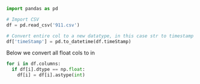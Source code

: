 ```py 
import pandas as pd

# Import CSV
df = pd.read_csv('911.csv')

# Convert entire col to a new datatype, in this case str to timestamp
df['timeStamp'] = pd.to_datetime(df.timeStamp)
```

Below we convert all float cols to in
```py
for i in df.columns:
  if df[i].dtype == np.float:
    df[i] = df[i].astype(int)
```
